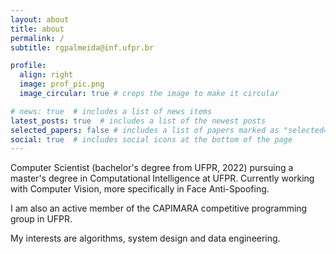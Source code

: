 ```yaml
---
layout: about
title: about
permalink: /
subtitle: rgpalmeida@inf.ufpr.br

profile:
  align: right
  image: prof_pic.png
  image_circular: true # crops the image to make it circular

# news: true  # includes a list of news items
latest_posts: true  # includes a list of the newest posts
selected_papers: false # includes a list of papers marked as "selected={true}"
social: true  # includes social icons at the bottom of the page
---
```


Computer Scientist (bachelor's degree from UFPR, 2022) pursuing a master's degree in Computational Intelligence at UFPR. Currently working with Computer Vision, more specifically in Face Anti-Spoofing.

I am also an active member of the CAPIMARA competitive programming group in UFPR.

My interests are algorithms, system design and data engineering.
